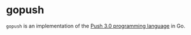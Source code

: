 # gopush

`gopush` is an implementation of the [Push 3.0 programming
language](http://faculty.hampshire.edu/lspector/push3-description.html) in Go.
